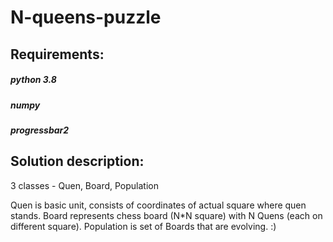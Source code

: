 # N-queens-puzzle

## Requirements:

##### python 3.8

##### numpy

##### progressbar2

## Solution description:

3 classes - Quen, Board, Population

Quen is basic unit, consists of coordinates of actual square where quen stands.
Board represents chess board (N*N square) with N Quens (each on different square).
Population is set of Boards that are evolving. :)
